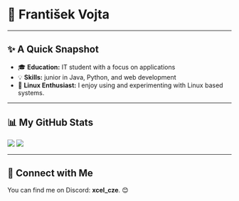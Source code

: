  # 👋 František Vojta
---

## ✨ A Quick Snapshot

- 🎓 **Education:** IT student with a focus on applications
- 💡 **Skills:** junior in Java, Python, and web development
- 🐧 **Linux Enthusiast:** I enjoy using and experimenting with Linux based systems.

---

## 📊 My GitHub Stats

<img src="https://github-readme-stats.vercel.app/api/top-langs/?username=frantisek-vojta&langs_count=4&layout=compact&theme=dark&%22%20alt=%22Top%20Languages" />
<img src="[[https://github-readme-stats.vercel.app/api?username=frantisek-vojta&show=stars,rps,commits&theme=algolia&show_icons=true&hide=issues,contribs](https://static-blog.siteground.com/wp-content/uploads/sites/2/2025/02/Web-developer-portfolio-page-for-John-Clayton-Blanc.jpg)](https://camo.githubusercontent.com/d1145bf926c885f776440768cd259d9975cb53936f8ef1f0ff576071a378d538/68747470733a2f2f6769746875622d726561646d652d73746174732e76657263656c2e6170702f6170693f757365726e616d653d626a636c6179746f6e26636f756e745f707269766174653d747275652673686f775f69636f6e733d74727565267468656d653d72656163742672616e6b5f69636f6e3d67697468756226626f726465725f7261646975733d3130)"/>

---

## 🤝 Connect with Me

You can find me on Discord: **xcel_cze**. 😊
